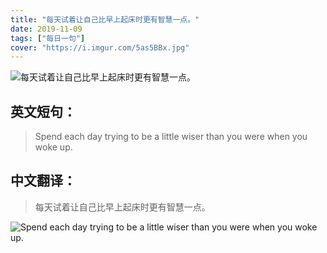 ```yaml
---
title: "每天试着让自己比早上起床时更有智慧一点。"
date: 2019-11-09
tags: ["每日一句"]
cover: "https://i.imgur.com/5as5BBx.jpg"
---
```


![每天试着让自己比早上起床时更有智慧一点。](https://i.imgur.com/2tMn4ux.jpg)

## 英文短句：
> Spend each day trying to be a little wiser than you were when you woke up.

<!--more-->

## 中文翻译：
> 每天试着让自己比早上起床时更有智慧一点。

![Spend each day trying to be a little wiser than you were when you woke up.](https://i.imgur.com/OPntltl.jpg)

